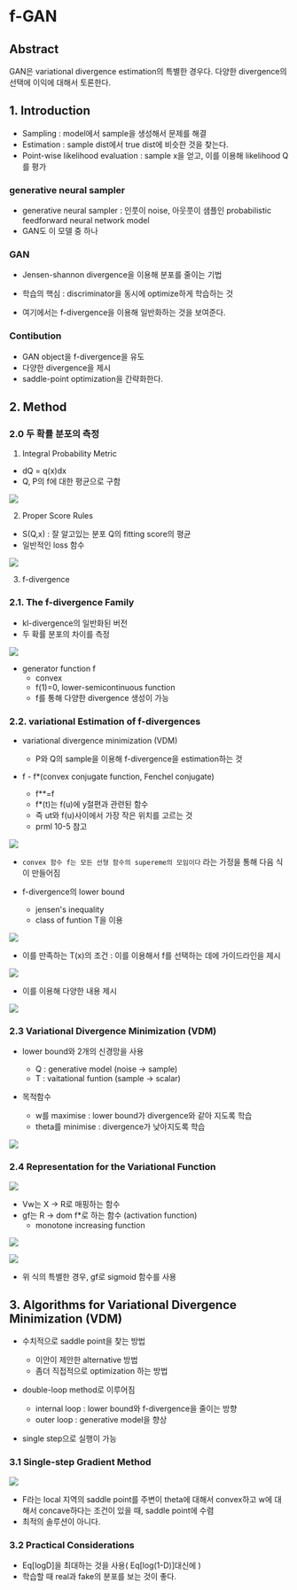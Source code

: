 # f-GAN

## Abstract

GAN은 variational divergence estimation의 특별한 경우다. 다양한 divergence의 선택에 이익에 대해서 토론한다.



## 1. Introduction

- Sampling : model에서 sample을 생성해서 문제를 해결
- Estimation : sample dist에서 true dist에 비슷한 것을 찾는다.
- Point-wise likelihood evaluation : sample x을 얻고, 이를 이용해 likelihood Q를 평가



### generative neural sampler

- generative neural sampler : 인풋이 noise, 아웃풋이 샘플인 probabilistic feedforward neural network model
- GAN도 이 모델 중 하나



### GAN

- Jensen-shannon divergence을 이용해 분포를 줄이는 기법
- 학습의 핵심 : discriminator을 동시에 optimize하게 학습하는 것

- 여기에서는 f-divergence을 이용해 일반화하는 것을 보여준다.



### Contibution

- GAN object을 f-divergence을 유도
- 다양한 divergence을 제시
- saddle-point optimization을 간략화한다.



## 2. Method

### 2.0 두 확률 분포의 측정

1. Integral Probability Metric
- dQ = q(x)dx
- Q, P의 f에 대한 평균으로 구함

![](../../images/fgan_4.png)



2. Proper Score Rules

- S(Q,x) : 잘 알고있는 분포 Q의 fitting score의 평균
- 일반적인 loss 함수

![](../../images/fgan_5.png)

3. f-divergence



### 2.1. The f-divergence Family

- kl-divergence의 일반화된 버전
- 두 확률 분포의 차이를 측정

![](../../images/fgan_2.png)

- generator function f
    - convex
    - f(1)=0, lower-semicontinuous function
    - f를 통해 다양한 divergence 생성이 가능



### 2.2. variational Estimation of f-divergences

- variational divergence minimization (VDM)
    - P와 Q의 sample을 이용해 f-divergence을 estimation하는 것

- f - f*(convex conjugate function, Fenchel conjugate)
    - f**=f
    - f*(t)는 f(u)에 y절편과 관련된 함수
    - 즉 ut와 f(u)사이에서 가장 작은 위치를 고르는 것
    - prml 10-5 참고

![](../../images/fgan_1.png)

- `convex 함수 f는 모든 선형 함수의 supereme의 모임이다` 라는 가정을 통해 다음 식이 만들어짐

- f-divergence의 lower bound
    - jensen's inequality
    - class of funtion T을 이용

![](../../images/fgan_3.png)

- 이를 만족하는 T(x)의 조건 : 이를 이용해서 f를 선택하는 데에 가이드라인을 제시

![](../../images/fgan_6.png)

- 이를 이용해 다양한 내용 제시

![](../../images/fgan_8.png)



### 2.3 Variational Divergence Minimization (VDM)

- lower bound와 2개의 신경망을 사용
    - Q : generative model (noise → sample)
    - T : vaitational funtion (sample → scalar)

- 목적함수
    - w를 maximise : lower bound가 divergence와 같아 지도록 학습
    - theta를 minimise : divergence가 낮아지도록 학습

![](../../images/fgan_7.png)



### 2.4 Representation for the Variational Function

![](../../images/fgan_11.png)

- Vw는 X → R로 매핑하는 함수
- gf는 R → dom f*로 하는 함수 (activation function)
    - monotone increasing function

![](../../images/fgan_10.png)

![](../../images/fgan_9.png)

- 위 식의 특별한 경우, gf로 sigmoid 함수를 사용



## 3. Algorithms for Variational Divergence Minimization (VDM)

- 수치적으로 saddle point을 찾는 방법
    - 이안이 제안한 alternative 방법
    - 좀더 직접적으로 optimization 하는 방법

- double-loop method로 이루어짐
    - internal loop : lower bound와 f-divergence을 줄이는 방향
    - outer loop : generative model을 향상

- single step으로 실행이 가능



### 3.1 Single-step Gradient Method

![](../../images/fgan_13.png)

- F라는 local 지역의 saddle point를 주변이 theta에 대해서 convex하고 w에 대해서 concave하다는 조건이 있을 때, saddle point에 수렴
- 최적의 솔루션이 아니다.



### 3.2 Practical Considerations

- Eq[logD]을 최대하는 것을 사용( Eq[log(1-D)]대신에 )
- 학습할 때 real과 fake의 분포를 보는 것이 좋다.